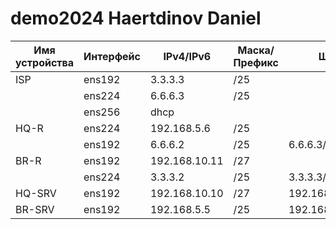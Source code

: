 # demo2024 Haertdinov Daniel
|Имя устройства|Интерфейс|IPv4/IPv6|Маска/Префикс|Шлюз|
|--------------|---------|---------|-------------|----|
|ISP           |ens192   |3.3.3.3  |/25          |    |
|              |ens224   |6.6.6.3  |/25          |    |
|              |ens256   |dhcp     |             |    |
|HQ-R          |ens224   |192.168.5.6|/25        |    |
|              |ens192   |6.6.6.2  |/25          |6.6.6.3/25|
|BR-R          |ens192   |192.168.10.11|/27      |    |
|              |ens224   |3.3.3.2  |/25          |3.3.3.3/25|
|HQ-SRV        |ens192   |192.168.10.10|/27      |192.168.10.11/27|
|BR-SRV        |ens192   |192.168.5.5|/25        |192.168.5.6/25|
